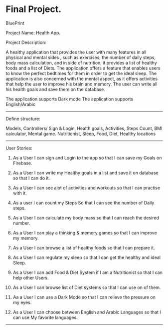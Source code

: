 # Final Project.


BluePrint 

Project Name: Health App.

Project Description:

A healthy application that provides the user with many features in all physical and mental sides , such as exercises, the number of daily steps, body mass calculation, and in side of nutrition, it provides a list of healthy foods and a list of Diets.  The application offers a feature that enables users to know the perfect bedtimes for them in order to get the ideal sleep.  The application is also concerned with the mental aspect, as it offers activities that help the user to improve his brain and memory. The user can write all his health goals and save them on the database.

The application supports Dark mode
The application supports English/Arabic 

__________________________________________

Define structure:

Models,
Controllers/
Sign & Login,
Health goals,
Activities,
Steps Count,
BMI calculator,
Mental game.
Nutritionist,
Sleep,
Food,
Diet,
Healthy locations
__________________________________________

User Stories:

1. As a User I can sign and Login to the app so that I can save my Goals on Firebase.

2. As a User I can write my Healthy goals in a list and save it on database so that I can do it.

3. As a User I can see alot of activities and workouts so that I can practise with it.

4. As a user I can count my Steps So that  I can see the number of  Daily steps.

5. As a User I can calculate my body mass so that I can reach the desired number.

6. As a User I can play a  thinking & memory games so that I can improve my memory.

7. As a User I can browse a list of healthy foods so that I can prepare it.

8. As a User I can regulate my sleep so that I can get  the healthy and ideal Sleep.

9. As a User I can add Food & Diet System if I am  a Nutritionist so that I can help other Users.

10. As a User I can browse list of Diet systems so that I can use on of them.

11. Aa a User I can use a Dark Mode so that I can relieve the pressure on my eyes.

12. As a User I can choose between English and Arabic Languages so that I can use My favorite languages.

__________________________________________





